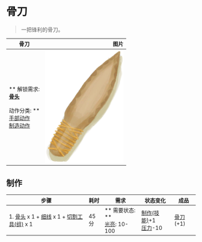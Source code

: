 # 骨刀  
> 一把锋利的骨刀。  
  
  骨刀  |   图片   
 ----  |  ----:   
 ** 解锁需求: **<br>[骨头](Bones.md)<br><br>** 动作分类: **<br>[手部动作](HandAction.md)<br>[制造动作](CraftAction.md)  |  <img decoding="async" src="Sprite/BoneKnife.png" href="a.md" style="max-width:300px;max-height:300px;">   
  
## 制作  
步骤  |  耗时  |  需求  |  状态变化  |  成品  
----  |  ----  |  ----  |  ----  |  ----  
1. [骨头](Bones.md) x 1 + [细线](CordFiber.md) x 1 + [切割工具(组)](GpTag_Cutter.md) x 1  |  45分  |  ** 需要状态: **<br>[光亮](Light.md): 10-100  |  [制作(技能)](Skill_Crafting.md)+1<br>[压力](Stress.md)-10  |  [骨刀](KnifeBone.md)(+1)  


<script>document.title="骨刀 - 卡牌生存百科 Card Survival Wiki";</script>